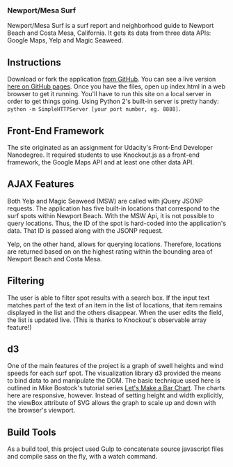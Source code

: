 ### Newport/Mesa Surf

Newport/Mesa Surf is a surf report and neighborhood guide to Newport Beach and
Costa Mesa, California. It gets its data from three data APIs: Google Maps,
Yelp and Magic Seaweed.

## Instructions

Download or fork the application [from GitHub](https://github.com/b-ritter/surf-newport).
You can see a live version [here on GitHub pages](http://b-ritter.github.io/surf-newport/).
Once you have the files, open up index.html in a web browser to get it running.
You'll have to run this site on a local server in order to get things going.
Using Python 2's built-in server is pretty handy: 
`python -m SimpleHTTPServer [your port number, eg. 8888]`.

## Front-End Framework

The site originated as an assignment for Udacity's Front-End Developer
Nanodegree. It required students to use Knockout.js as a front-end framework,
the Google Maps API and at least one other data API.

## AJAX Features

Both Yelp and Magic Seaweed (MSW) are called with jQuery JSONP requests. The
application has five built-in locations that correspond to the surf spots within
Newport Beach. With the MSW Api, it is not possible to query locations. Thus,
the ID of the spot is hard-coded into the application's data. That ID is passed
along with the JSONP request.

Yelp, on the other hand, allows for querying locations. Therefore, locations are
returned based on on the highest rating within the bounding area of Newport
Beach and Costa Mesa.

## Filtering

The user is able to filter spot results with a search box. If the input text
matches part of the text of an item in the list of locations, that item remains
displayed in the list and the others disappear. When the user edits the field,
the list is updated live. (This is thanks to Knockout's observable array
feature!)

## d3

One of the main features of the project is a graph of swell heights and wind
speeds for each surf spot. The visualization library d3 provided the means to
bind data to and manipulate the DOM. The basic technique used here is outlined
in Mike Bostock's tutorial series [Let's Make a Bar Chart](https://bost.ocks.org/mike/bar/).
The charts here are responsive, however. Instead of setting height and width
explicitly, the viewBox attribute of SVG allows the graph to scale up and down
with the browser's viewport.

## Build Tools

As a build tool, this project used Gulp to concatenate source javascript files
and compile sass on the fly, with a watch command.
